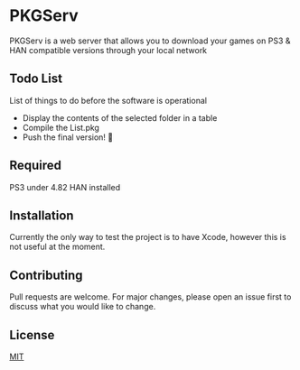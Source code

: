 # PKGServ

PKGServ is a web server that allows you to download your games on PS3 & HAN compatible versions through your local network

## Todo List

List of things to do before the software is operational

- Display the contents of the selected folder in a table 
- Compile the List.pkg
- Push the final version!  🥳

## Required

PS3 under 4.82
HAN installed

## Installation

Currently the only way to test the project is to have Xcode, however this is not useful at the moment.

## Contributing
Pull requests are welcome. For major changes, please open an issue first to discuss what you would like to change.

## License
[MIT](https://choosealicense.com/licenses/mit/)

